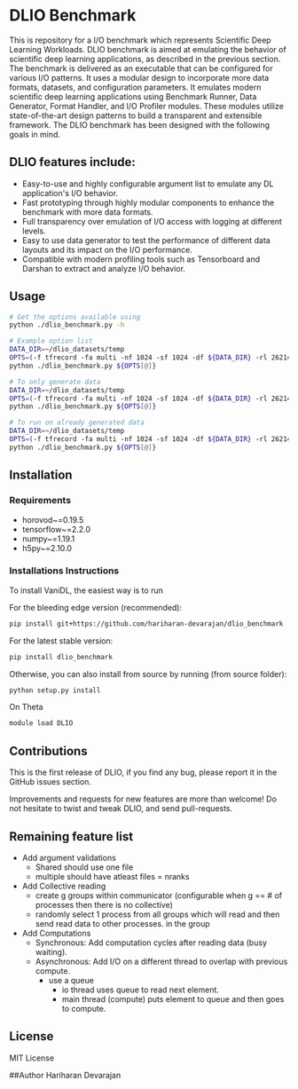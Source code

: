 # DLIO Benchmark
This is repository for a I/O benchmark which represents Scientific Deep Learning Workloads. DLIO benchmark is aimed at emulating the behavior of scientific deep learning applications, as described in the previous section. The benchmark is delivered as an executable that can be configured for various I/O patterns. It uses a modular design to incorporate more data formats, datasets, and configuration parameters. It emulates modern scientific deep learning applications using Benchmark Runner, Data Generator, Format Handler, and I/O Profiler modules. These modules utilize state-of-the-art design patterns to build a transparent and extensible framework. The DLIO benchmark has been designed with the following goals in mind.

## DLIO features include:

- Easy-to-use and highly configurable argument list to emulate any DL application's I/O behavior.
- Fast prototyping through highly modular components to enhance the benchmark with more data formats.
- Full transparency over emulation of I/O access with logging at different levels.
- Easy to use data generator to test the performance of different data layouts and its impact on the I/O performance.
- Compatible with modern profiling tools such as Tensorboard and Darshan to extract and analyze I/O behavior.

## Usage
```bash
# Get the options available using
python ./dlio_benchmark.py -h

# Example option list
DATA_DIR=~/dlio_datasets/temp
OPTS=(-f tfrecord -fa multi -nf 1024 -sf 1024 -df ${DATA_DIR} -rl 262144 -gd 1 -k 1)
python ./dlio_benchmark.py ${OPTS[@]}

# To only generate data
DATA_DIR=~/dlio_datasets/temp
OPTS=(-f tfrecord -fa multi -nf 1024 -sf 1024 -df ${DATA_DIR} -rl 262144 -gd 1 -go 1 -k 1)
python ./dlio_benchmark.py ${OPTS[@]}

# To run on already generated data
DATA_DIR=~/dlio_datasets/temp
OPTS=(-f tfrecord -fa multi -nf 1024 -sf 1024 -df ${DATA_DIR} -rl 262144 -gd 0 -k 1)
python ./dlio_benchmark.py ${OPTS[@]}
```

## Installation

### Requirements
- horovod~=0.19.5
- tensorflow~=2.2.0
- numpy~=1.19.1
- h5py~=2.10.0

### Installations Instructions
To install VaniDL, the easiest way is to run

For the bleeding edge version (recommended):
```bash
pip install git+https://github.com/hariharan-devarajan/dlio_benchmark
```

For the latest stable version:
```bash
pip install dlio_benchmark
```

Otherwise, you can also install from source by running (from source folder):
```bash
python setup.py install
```
On Theta
```bash
module load DLIO
```

## Contributions
This is the first release of DLIO, if you find any bug, please report it in the GitHub issues section.

Improvements and requests for new features are more than welcome! Do not hesitate to twist and tweak DLIO, and send pull-requests.

## Remaining feature list
- Add argument validations
    - Shared should use one file
    - multiple should have atleast files = nranks
- Add Collective reading
    - create g groups within communicator (configurable when g == # of processes then there is no collective)
    - randomly select 1 process from all groups which will read and then send read data to other processes. in the group
- Add Computations
    - Synchronous: Add computation cycles after reading data (busy waiting).
    - Asynchronous: Add I/O on a different thread to overlap with previous compute.
        - use a queue
            - io thread uses queue to read next element.
            - main thread (compute) puts element to queue and then goes to compute.

## License
MIT License

##Author
Hariharan Devarajan

    
